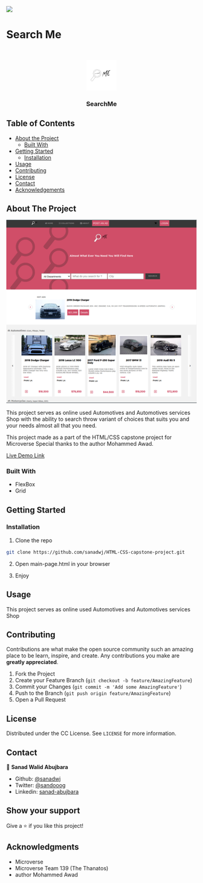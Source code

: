 ![](https://img.shields.io/badge/Microverse-blueviolet)

# Search Me





<!-- PROJECT LOGO -->
<br />
<p align="center">
  <a href="#">
    <img src="./graphics/logo.png" alt="Logo" width="80" height="80">
  </a>

  <h3 align="center">SearchMe</h3>

  
</p>



<!-- TABLE OF CONTENTS -->
## Table of Contents

* [About the Project](#about-the-project)
  * [Built With](#built-with)
* [Getting Started](#getting-started)
  * [Installation](#installation)
* [Usage](#usage)
* [Contributing](#contributing)
* [License](#license)
* [Contact](#contact)
* [Acknowledgements](#acknowledgements)



<!-- ABOUT THE PROJECT -->
## About The Project

![screenshot](./graphics/main.png)

This project serves as online used Automotives and Automotives services Shop with the ability to search throw variant of choices that suits you and your needs almost all that you need.

This project made as a part of the HTML/CSS capstone project for Microverse Special thanks to the author Mohammed Awad.

[Live Demo Link](https://raw.githack.com/sanadwj/HTML-CSS-capstone-project/feature-branch/main-page.html)



### Built With

* FlexBox
* Grid




<!-- GETTING STARTED -->
## Getting Started




### Installation


1. Clone the repo
```sh
git clone https://github.com/sanadwj/HTML-CSS-capstone-project.git
```
2. Open main-page.html in your browser 

3. Enjoy




<!-- USAGE EXAMPLES -->
## Usage

This project serves as online used Automotives and Automotives services Shop







<!-- CONTRIBUTING -->
## Contributing

Contributions are what make the open source community such an amazing place to be learn, inspire, and create. Any contributions you make are **greatly appreciated**.

1. Fork the Project
2. Create your Feature Branch (`git checkout -b feature/AmazingFeature`)
3. Commit your Changes (`git commit -m 'Add some AmazingFeature'`)
4. Push to the Branch (`git push origin feature/AmazingFeature`)
5. Open a Pull Request



<!-- LICENSE -->
## License

Distributed under the CC License. See `LICENSE` for more information.



<!-- CONTACT -->
## Contact

👤 **Sanad Walid Abujbara**

- Github: [@sanadwj](https://github.com/githubhandle)
- Twitter: [@sandooog](https://twitter.com/sandooog)
- Linkedin: [sanad-abujbara](https://linkedin.com/in/sanad-abujbara)


## Show your support

Give a ⭐️ if you like this project!

## Acknowledgments

- Microverse
- Microverse Team 139 (The Thanatos)
- author Mohammed Awad




